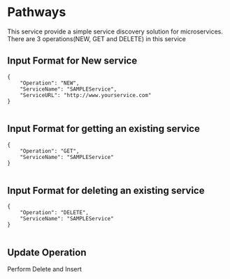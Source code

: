 # Pathways

This service provide a simple service discovery solution for microservices. There are 3 operations(NEW, GET and DELETE) in this service

## Input Format for New service
	
~~~~
{
    "Operation": "NEW",
    "ServiceName": "SAMPLEService",
    "ServiceURL": "http://www.yourservice.com"
}
	
~~~~

## Input Format for getting an existing service

	
~~~~
{
    "Operation": "GET",
    "ServiceName": "SAMPLEService"
}
	
~~~~

## Input Format for deleting an existing service
	
~~~~
{
    "Operation": "DELETE",
    "ServiceName": "SAMPLEService"
}
	
~~~~

## Update Operation

Perform Delete and Insert

